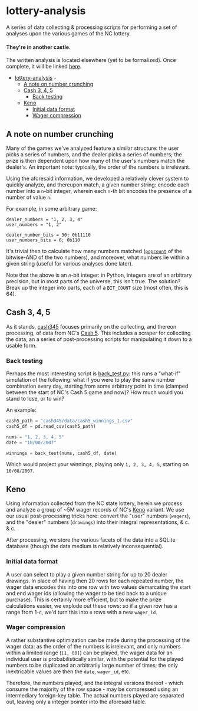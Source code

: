 # lottery-analysis

A series of data collecting & processing scripts for performing a set of analyses upon
the various games of the NC lottery.

#### They're in another castle.

The written analysis is located elsewhere (yet to be formalized). Once complete, it will
be linked [here]().

-   [lottery-analysis](#lottery-analysis) - [](#)
    -   [A note on number crunching](#a-note-on-number-crunching)
    -   [Cash 3, 4, 5](#cash-3-4-5)
        -   [Back testing](#back-testing)
    -   [Keno](#keno)
        -   [Initial data format](#initial-data-format)
        -   [Wager compression](#wager-compression)

## A note on number crunching

Many of the games we've analyzed feature a similar structure: the user picks a series of
numbers, and the dealer picks a series of numbers; the prize is then dependent upon how
many of the user's numbers match the dealer's. An important note: typically, the order
of the numbers is irrelevant.

Using the aforesaid information, we developed a relatively clever system to quickly
analyze, and thereupon match, a given number string: encode each number into a `n`-bit
integer, wherein each `n`-th bit encodes the presence of a number of value `n`.

For example, in some arbitrary game:

```
dealer_numbers = "1, 2, 3, 4"
user_numbers = "1, 2"

dealer_number_bits = 30; 0b11110
user_numbers_bits = 6; 0b110
```

It's trivial then to calculate how many numbers matched
([`popcount`](https://en.wikipedia.org/wiki/Hamming_weight) of the bitwise-AND of the
two numbers), and moreover, what numbers lie within a given string (useful for various
analyses done later).

Note that the above is an _`n`_-bit integer: in Python, integers are of an arbitrary
precision, but in most parts of the universe, this isn't true. The solution? Break up
the integer into parts, each of a `BIT_COUNT` size (most often, this is 64).

## Cash 3, 4, 5

As it stands, [cash345](cash345) focuses primarily on the collecting, and thereon
processing, of data from NC's [Cash 5](https://nclottery.com/Cash5). This includes a
scraper for collecting the data, an a series of post-processing scripts for manipulating
it down to a usable form.

### Back testing

Perhaps the most interesting script is [back_test.py](cash345/scripts/back_test.py):
this runs a "what-if" simulation of the following: what if you were to play the same
number combination every day, starting from some arbitrary point in time (clamped
between the start of NC's Cash 5 game and now)? How much would you stand to lose, or to
win?

An example:

```python
cash5_path = "cash345/data/cash5_winnings_1.csv"
cash5_df = pd.read_csv(cash5_path)

nums = "1, 2, 3, 4, 5"
date = "10/08/2007"

winnings = back_test(nums, cash5_df, date)
```

Which would project your winnings, playing only `1, 2, 3, 4, 5`, starting on
`10/08/2007`.

## Keno

Using information collected from the NC state lottery, herein we process and analyze a
group of ~5M wager records of NC's [Keno](https://nclottery.com/Keno) variant. We use
our usual post-processing tricks here: convert the "user" numbers (`wagers`), and the
"dealer" numbers (`drawings`) into their integral representations, & c. & c.

After processing, we store the various facets of the data into a SQLite database (though
the data medium is relatively inconsequential).

### Initial data format

A user can select to play a given number string for up to 20 dealer drawings. In place
of having then 20 rows for each repeated number, the wager data encodes this into one
row with two values demarcating the start and end wager ids (allowing the wager to be
tied back to a unique purchase). This is certainly more efficient, but to make the prize
calculations easier, we explode out these rows: so if a given row has a range from
1-`n`, we'd turn this into `n` rows with a new `wager_id`.

### Wager compression

A rather substantive optimization can be made during the processing of the wager data:
as the order of the numbers is irrelevant, and only numbers within a limited range
(`[1, 80]`) can be played, the wager data for an individual user is probabilistically
similar, with the potential for the played numbers to be duplicated an arbitrarily large
number of times; the only inextricable values are then the `date`, `wager_id`, etc.

Therefore, the numbers played, and the integral versions thereof - which consume the
majority of the row space - may be compressed using an intermediary foreign-key table.
The actual numbers played are separated out, leaving only a integer pointer into the
aforesaid table.
